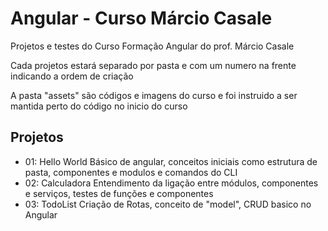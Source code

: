 # Angular - Curso Márcio Casale

Projetos e testes do Curso Formação Angular do prof. Márcio Casale 

Cada projetos estará separado por pasta e com um numero na frente indicando a ordem de criação

A pasta "assets" são códigos e imagens do curso e foi instruido a ser mantida perto do código no inicio do curso

## Projetos

- 01: Hello World
Básico de angular, conceitos iniciais como estrutura de pasta, componentes e modulos e comandos do CLI
- 02: Calculadora
Entendimento da ligação entre módulos, componentes e serviços, testes de funções e componentes
- 03: TodoList
Criação de Rotas, conceito de "model", CRUD basico no Angular
